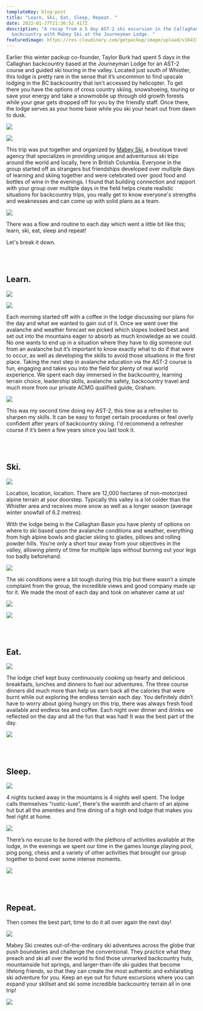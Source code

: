 ```yaml
---
templateKey: blog-post
title: "Learn, Ski, Eat, Sleep, Repeat. "
date: 2022-01-27T21:36:52.417Z
description: "A recap from a 5 day AST-2 ski excursion in the Callaghan Valley
  backcountry with Mabey Ski at the Journeyman Lodge. "
featuredimage: https://res.cloudinary.com/getpackup/image/upload/v1643319619/0F1A3417_aoez00.jpg
---
```

Earlier this winter packup co-founder, Taylor Burk had spent 5 days in the Callaghan backcountry based at the Journeyman Lodge for an AST-2 course and guided ski touring in the valley. Located just south of Whistler, this lodge is pretty rare in the sense that it’s uncommon to find upscale lodging in the BC backcountry that isn't accessed by helicopter. To get there you have the options of cross country skiing, snowshoeing, touring or save your energy and take a snowmobile up through old growth forests while your gear gets dropped off for you by the friendly staff. Once there, the lodge serves as your home base while you ski your heart out from dawn to dusk. 

![](https://res.cloudinary.com/getpackup/image/upload/v1643322503/0F1A2867-3_zsnr8v.jpg)

![](https://res.cloudinary.com/getpackup/image/upload/v1643323200/0F1A3179_soxlml.jpg)

This trip was put together and organized by [Mabey Ski](https://www.mabeyski.com/), a boutique travel agency that specializes in providing unique and adventurous ski trips around the world and locally, here in British Columbia. Everyone in the group started off as strangers but friendships developed over multiple days of learning and skiing together and were celebrated over good food and bottles of wine in the evenings. I found that building connection and rapport with your group over multiple days in the field helps create realistic situations for backcountry trips, you really get to know everyone's strengths and weaknesses and can come up with solid plans as a team. 

![](https://res.cloudinary.com/getpackup/image/upload/v1643319727/0F1A3997_s80qfh.jpg)

There was a flow and routine to each day which went a little bit like this; learn, ski, eat, sleep and repeat!

Let's break it down.

**<br></br>**

## **Learn.**

![](https://res.cloudinary.com/getpackup/image/upload/v1643322938/0F1A2473_aqokrt.jpg)

![](https://res.cloudinary.com/getpackup/image/upload/v1643320399/0F1A3104_anuwsz.jpg)

Each morning started off with a coffee in the lodge discussing our plans for the day and what we wanted to gain out of it. Once we went over the avalanche and weather forecast we picked which slopes looked best and set out into the mountains eager to absorb as much knowledge as we could. No one wants to end up in a situation where they have to dig someone out from an avalanche but it’s important to know exactly what to do if that were to occur, as well as developing the skills to avoid those situations in the first place. Taking the next step in avalanche education via the AST-2 course is fun, engaging and takes you into the field for plenty of real world experience. We spent each day immersed in the backcountry, learning terrain choice, leadership skills, avalanche safety, backcountry travel and much more from our private ACMG qualified guide, Graham. 

![](https://res.cloudinary.com/getpackup/image/upload/v1643320356/MabeyCallaghanBlog_agu3wk.jpg)

This was my second time doing my AST-2, this time as a refresher to sharpen my skills. It can be easy to forget certain procedures or feel overly confident after years of backcountry skiing. I'd recommend a refresher course if it’s been a few years since you last took it.

**<br></br>**

## **Ski.**

![](https://res.cloudinary.com/getpackup/image/upload/v1643320473/0F1A3400_f6f6hq.jpg)

Location, location, location. There are 12,000 hectares of non-motorized alpine terrain at your doorstep. Typically this valley is a lot colder than the Whistler area and receives more snow as well as a longer season (average winter snowfall of 6.2 metres). 

With the lodge being in the Callaghan Basin you have plenty of options on where to ski based upon the avalanche conditions and weather, everything from high alpine bowls and glacier skiing to glades, pillows and rolling powder hills. You’re only a short tour away from your objectives in the valley, allowing plenty of time for multiple laps without burning out your legs too badly beforehand.

![](https://res.cloudinary.com/getpackup/image/upload/v1643323637/0F1A3526_cs3kvs.jpg)

The ski conditions were a bit tough during this trip but there wasn’t a simple complaint from the group, the incredible views and good company made up for it. We made the most of each day and took on whatever came at us!

![](https://res.cloudinary.com/getpackup/image/upload/v1643320545/0F1A3117_imidhf.jpg)

![](https://res.cloudinary.com/getpackup/image/upload/v1643323506/0F1A3232-3_h4g9jj.jpg)

**<br></br>**

## **Eat.**

![](https://res.cloudinary.com/getpackup/image/upload/v1643320613/0F1A3970_fd8nmf.jpg)

The lodge chef kept busy continuously cooking up hearty and delicious breakfasts, lunches and dinners to fuel our adventures. The three course dinners did much more than help us earn back all the calories that were burnt while out exploring the endless terrain each day. You definitely didn’t have to worry about going hungry on this trip, there was always fresh food available and endless tea and coffee. Each night over dinner and drinks we reflected on the day and all the fun that was had! It was the best part of the day. 

![](https://res.cloudinary.com/getpackup/image/upload/v1643323752/0F1A2850_if0rc3.jpg)

**<br></br>**

## **Sleep.**

![](https://res.cloudinary.com/getpackup/image/upload/v1643320679/0F1A3689_f452l8.jpg)

4 nights tucked away in the mountains is 4 nights well spent. The lodge calls themselves “rustic-luxe”, there's the warmth and charm of an alpine hut but all the amenties and fine dining of a high end lodge that makes you feel right at home. 

![](https://res.cloudinary.com/getpackup/image/upload/v1643325044/Fitzpatrick_Christie_Winter20221-02178_i3ulju.jpg)

There’s no excuse to be bored with the plethora of activities available at the lodge, in the evenings we spent our time in the games lounge playing pool, ping pong, chess and a variety of other activities that brought our group together to bond over some intense moments. 

![](https://res.cloudinary.com/getpackup/image/upload/v1643320800/0F1A2786_oy5ze3.jpg)

**<br></br>**

## **Repeat.**

Then comes the best part, time to do it all over again the next day! 

![](https://res.cloudinary.com/getpackup/image/upload/v1643320916/0F1A3189_ag5nee.jpg)

Mabey Ski creates out-of-the-ordinary ski adventures across the globe that push boundaries and challenge the conventional. They practice what they preach and ski all over the world to find those unmarked backcountry huts, mountainside hot springs, and larger-than-life ski guides that become lifelong friends, so that they can create the most authentic and exhilarating ski adventure for you. Keep an eye out for future excursions where you can expand your skillset and ski some incredible backcountry terrain all in one trip! 

![](https://res.cloudinary.com/getpackup/image/upload/v1643323579/0F1A4271_kdiiaq.jpg)